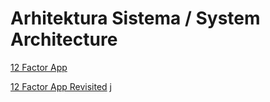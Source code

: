 # Arhitektura Sistema / System Architecture

[12 Factor App](https://12factor.net/) 

[12 Factor App Revisited](https://architecturenotes.co/12-factor-app-revisited/?s=09) j
